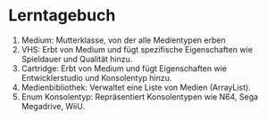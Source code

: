 # Lerntagebuch
1. Medium: Mutterklasse, von der alle Medientypen erben
2. VHS: Erbt von Medium und fügt spezifische Eigenschaften wie Spieldauer und Qualität hinzu.
3. Cartridge: Erbt von Medium und fügt Eigenschaften wie Entwicklerstudio und Konsolentyp hinzu.
4. Medienbibliothek: Verwaltet eine Liste von Medien (ArrayList<Medium>).
5. Enum Konsolentyp: Repräsentiert Konsolentypen wie N64, Sega Megadrive, WiiU.